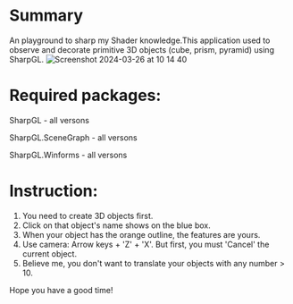 # Summary
An playground to sharp my Shader knowledge.This application used to observe and decorate primitive 3D objects (cube, prism, pyramid) using SharpGL. 
![Screenshot 2024-03-26 at 10 14 40](https://github.com/chicamhao/3D-Visualization/assets/49046846/687705c5-b746-4845-8ec7-2401ee22dc53)

# Required packages:

SharpGL - all versons

SharpGL.SceneGraph - all versons 

SharpGL.Winforms - all versons

# Instruction:
  1. You need to create 3D objects first. 
  2. Click on that object's name shows on the blue box. 
  3. When your object has the orange outline, the features are yours. 
  4. Use camera: Arrow keys + 'Z' + 'X'. But first, you must 'Cancel' the current object.
  5. Believe me, you don't want to translate your objects with any number > 10.

Hope you have a good time!
